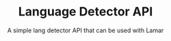<h1 align="center">Language Detector API</h1>

<p align="center">A simple lang detector API that can be used with Lamar</p>
